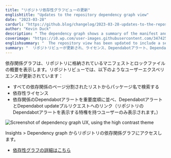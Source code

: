 ```yaml
---
title: "リポジトリ依存性グラフビューの更新"
englishtitle: "Updates to the repository dependency graph view"
date: "2023-03-28"
cardurl: "https://github.blog/changelog/2023-03-28-updates-to-the-repository-dependency-graph-view"
author: "Kevin Duck"
description: " The dependency graph shows a summary of the manifest and lock files stored in a repository. The repository view has an updated user experience that includes:  Search by package name from a paginated list of all dependencies  Dependency licenses  Dependabot alerts for dependencies, sorted by severity, and linking to the Dependabot alerts and the Dependabot updates pull request where applicable (only visible for users with priveleges to view the repository's Dependabot alerts)  Access a repository's dependency graph from Insights > Dependency graph.  Learn more about the dependency graph  "
coverimage: "https://i0.wp.com/user-images.githubusercontent.com/3474250/228082901-0e685d77-f722-4f69-98d4-8a95a7bda822.png?ssl=1"
englishsummary: "  The repository view has been updated to include a searchable dependency graph with licenses, Dependabot alerts, and a link to the Dependabot updates pull request."
summary: "  リポジトリビューが更新され、ライセンス、Dependabotアラート、Dependabot updatesプルリクエストへのリンクを含む検索可能な依存関係グラフが追加されました。"
---
```


<p>依存関係グラフは、リポジトリに格納されているマニフェストとロックファイルの概要を表示します。リポジトリビューでは、以下のようなユーザーエクスペリエンスが更新されています：</p>
<ul>
<li>すべての依存関係のページ分割されたリストからパッケージ名で検索する </li>
<li>依存性ライセンス </li>
<li>依存関係のDependabotアラートを重要度順に並べ、DependabotアラートとDependabot updateプルリクエストへのリンク（リポジトリのDependabotアラートを表示する特権を持つユーザーのみ表示されます。） </li>
</ul>
<p><img decoding="async" src="https://i0.wp.com/user-images.githubusercontent.com/3474250/228082901-0e685d77-f722-4f69-98d4-8a95a7bda822.png?ssl=1" alt="Screenshot of dependency graph UX, using the high contrast theme" data-recalc-dims="1"></p>
<p>Insights &gt; Dependency graph からリポジトリの依存関係グラフにアクセスします。</p>
<ul>
<li><a href="https://docs.github.com/en/code-security/supply-chain-security/understanding-your-software-supply-chain/about-the-dependency-graph">依存性グラフの詳細はこちら</a></li>
</ul>


